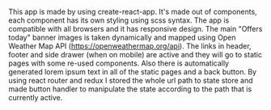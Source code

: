 This app is made by using create-react-app. It's made out of components, each component has its own styling using scss syntax. 
The app is compatible with all browsers and it has responsive design. The main "Offers today" banner images is taken dynamically 
and mapped using Open Weather Map API (https://openweathermap.org/api). The links in header, footer and side drawer (when on mobile) 
are active and they will go to static pages with some re-used components. Also there is automatically generated lorem ipsum text in all
of the static pages and a back button. By using react router and redux I stored the whole url path to state store and made button handler 
to manipulate the state according to the path that is currently active.
